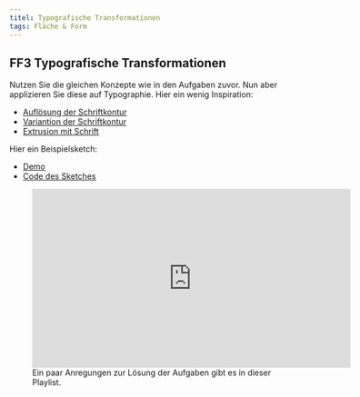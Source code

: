 ```yaml
---
titel: Typografische Transformationen
tags: Fläche & Form
---
```


## FF3 Typografische Transformationen
Nutzen Sie die gleichen Konzepte wie in den Aufgaben zuvor. Nun aber applizieren Sie diese auf Typographie. Hier ein wenig Inspiration:
- [Auflösung der Schriftkontur](http://www.generative-gestaltung.de/2/sketches/?01_P/P_3_2_1_01)
- [Variantion der Schriftkontur](http://www.generative-gestaltung.de/2/sketches/?01_P/P_3_2_3_01)
- [Extrusion mit Schrift](http://www.generative-gestaltung.de/2/sketches/?01_P/P_3_2_5_01)

Hier ein Beispielsketch:
- [Demo](https://cnoss.pages.coco.study/startercode-ws202122/sketches/working-with-fonts/)
- [Code des Sketches](https://git.coco.study/cnoss/startercode-ws202122/-/tree/main/sketches/working-with-fonts)

<figure class="video-container">
<iframe width="560" height="315" src="https://www.youtube.com/embed/videoseries?list=PLfnobFnVauQAWl99_uwNOMin3PoexKVmC" title="YouTube video player" frameborder="0" allow="accelerometer; autoplay; clipboard-write; encrypted-media; gyroscope; picture-in-picture" allowfullscreen></iframe>
<figcaption>
Ein paar Anregungen zur Lösung der Aufgaben gibt es in dieser Playlist.
</figcaption>
</figure>